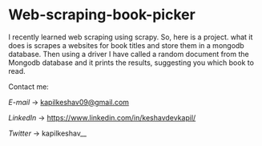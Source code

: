 # Web-scraping-book-picker
I recently learned web scraping using scrapy. So, here is a project. what it does is scrapes a websites for book titles and store them in a mongodb database. Then using a driver I have called a random document from the Mongodb database and it prints the results, suggesting you which book to read.

Contact me:


*E-mail* -> kapilkeshav09@gmail.com


*LinkedIn* -> https://www.linkedin.com/in/keshavdevkapil/


*Twitter* -> kapilkeshav__
